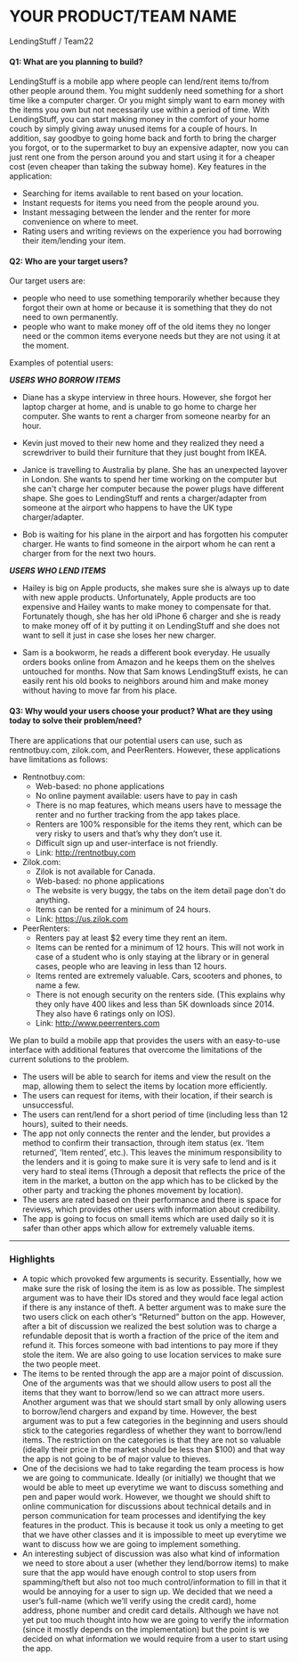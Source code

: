 # YOUR PRODUCT/TEAM NAME

LendingStuff / Team22

#### Q1: What are you planning to build?


LendingStuff is a mobile app where people can lend/rent items to/from other people around them. 
You might suddenly need something for a short time like a computer charger. Or you might simply want to earn money with the items you own but not necessarily use within a period of time. With LendingStuff, you can start making money in the comfort of your home couch by simply giving away unused items for a couple of hours. In addition, say goodbye to going home back and forth to bring the charger you forgot, or to the supermarket to buy an expensive adapter, now you can just rent one from the person around you and start using it for a cheaper cost (even cheaper than taking the subway home). 
Key features in the application:
 * Searching for items available to rent based on your location.
 * Instant requests for items you need from the people around you.
 * Instant messaging between the lender and the renter for more convenience on where to meet.
 * Rating users and writing reviews on the experience you had borrowing their item/lending your item.




#### Q2: Who are your target users?


Our target users are:
 * people who need to use something temporarily whether because they forgot their own at home or because it is something that they do not need to own permanently.
 * people who want to make money off of the old items they no longer need or the common items everyone needs but they are not using it at the moment. 


Examples  of potential users:

***USERS WHO BORROW ITEMS***

 * Diane has a skype interview in three hours. However, she forgot her laptop charger at home, and is unable to go home to charge her computer. She wants to rent a charger from someone nearby for an hour.

 * Kevin just moved to their new home and they realized they need a screwdriver to build their furniture that they just bought from IKEA. 

 * Janice is travelling to Australia by plane. She has an unexpected layover in London. She wants to spend her time working on the computer but she can't charge her computer because the power plugs have different shape. She goes to LendingStuff and rents a charger/adapter from someone at the airport who happens to have the UK type charger/adapter.

 * Bob is waiting for his plane in the airport and has forgotten his computer charger. He wants to find someone in the airport whom he can rent a charger from for the next two hours.


***USERS WHO LEND ITEMS***
 * Hailey is big on Apple products, she makes sure she is always up to date with new apple products. Unfortunately, Apple products are too expensive and Hailey wants to make money to compensate for that. Fortunately though, she has her old iPhone 6 charger and she is ready to make money off of it by putting it on LendingStuff and she does not want to sell it just in case she loses her new charger.

 * Sam is a bookworm, he reads a different book everyday. He usually orders books online from Amazon and he keeps them on the shelves untouched for months. Now that Sam knows LendingStuff exists, he can easily rent his old books to neighbors around him and make money without having to move far from his place.


#### Q3: Why would your users choose your product? What are they using today to solve their problem/need?

There are applications that our potential users can use, such as rentnotbuy.com, zilok.com, and PeerRenters. However, these applications have limitations as follows: 
 * Rentnotbuy.com: 
    * Web-based: no phone applications
    * No online payment available: users have to pay in cash
    * There is no map features, which means users have to message the renter and no further tracking from the app takes place.
    * Renters are 100% responsible for the items they rent, which can be very risky to users and that’s why they don’t use it.
    * Difficult sign up and user-interface is not friendly.
    * Link: http://rentnotbuy.com
 * Zilok.com: 
    * Zilok is not available for Canada.
    * Web-based: no phone applications
    * The website is very buggy, the tabs on the item detail page don't do anything.
    * Items can be rented for a minimum of 24 hours.
    * Link: https://us.zilok.com
 * PeerRenters:
    * Renters pay at least $2 every time they rent an item.
    * Items can be rented for a minimum of 12 hours. This will not work in case of a student who is only staying at the library or in general cases, people who are leaving in less than 12 hours.
    * Items rented are extremely valuable. Cars, scooters and phones, to name a few.
    * There is not enough security on the renters side. (This explains why they only have 400 likes and less than 5K downloads since 2014. They also have 6 ratings only on IOS).
    * Link: http://www.peerrenters.com

We plan to build a mobile app that provides the users with an easy-to-use interface with additional features that overcome the limitations of the current solutions to the problem. 
 * The users will be able to search for items and view the result on the map, allowing them to select the items by location more efficiently. 
 * The users can request for items, with their location, if their search is unsuccessful. 
 * The users can rent/lend for a short period of time (including less than 12 hours), suited to their needs.
 * The app not only connects the renter and the lender, but provides a method to confirm their transaction, through item status (ex. ‘Item returned’, ‘Item rented’, etc.). This leaves the minimum responsibility to the lenders and it is going to make sure it is very safe to lend and is it very hard to steal items (Through a deposit that reflects the price of the item in the market, a button on the app which has to be clicked by the other party and tracking the phones movement by location).
 * The users are rated based on their performance and there is space for reviews, which provides other users with information about credibility.
 * The app is going to focus on small items which are used daily so it is safer than other apps which allow for extremely valuable items.


----

### Highlights


 * A topic which provoked few arguments is security. Essentially, how we make sure the risk of losing the item is as low as possible. The simplest argument was to have their IDs stored and they would face legal action if there is any instance of theft. A better argument was to make sure the two users click on each other’s “Returned” button on the app. However, after a bit of discussion we realized the best solution was to charge a refundable deposit that is worth a fraction of the price of the item and refund it. This forces someone with bad intentions to pay more if they stole the item. We are also going to use location services to make sure the two people meet.
 * The items to be rented through the app are a major point of discussion. One of the arguments was that we should allow users to post all the items that they want to borrow/lend so we can attract more users. Another argument was that we should start small by only allowing users to borrow/lend chargers and expand by time. However, the best argument was to put a few categories in the beginning and users should stick to the categories regardless of whether they want to borrow/lend items. The restriction on the categories is that they are not so valuable (ideally their price in the market should be less than $100) and that way the app is not going to be of major value to thieves.
 * One of the decisions we had to take regarding the team process is how we are going to communicate. Ideally (or initially) we thought that we would be able to meet up everytime we want to discuss something and pen and paper would work. However, we thought we should shift to online communication for discussions about technical details and in person communication for team processes and identifying the key features in the product. This is because it took us only a meeting to get that we have other classes and it is impossible to meet up everytime we want to discuss how we are going to implement something. 
 * An interesting subject of discussion was also what kind of information we need to store about a user (whether they lend/borrow items) to make sure that the app would have enough control to stop users from spamming/theft but also not too much control/information to fill in that it would be annoying for a user to sign up. We decided that we need a user’s full-name (which we’ll verify using the credit card), home address, phone number and credit card details. Although we have not yet put too much thought into how we are going to verify the information (since it mostly depends on the implementation) but the point is we decided on what information we would require from a user to start using the app.